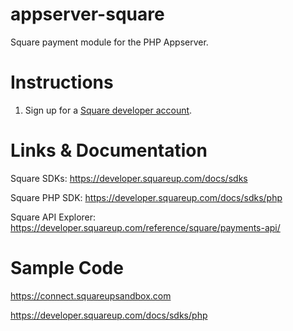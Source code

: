 # appserver-square
Square payment module for the PHP Appserver.


# Instructions
1. Sign up for a [Square developer account](https://squareup.com/login?app=developer&return_to=https://developer.squareup.com/reference/square/payments-api/list-payments/explorer).


# Links & Documentation
Square SDKs: https://developer.squareup.com/docs/sdks

Square PHP SDK: https://developer.squareup.com/docs/sdks/php

Square API Explorer: https://developer.squareup.com/reference/square/payments-api/


# Sample Code
https://connect.squareupsandbox.com

https://developer.squareup.com/docs/sdks/php
